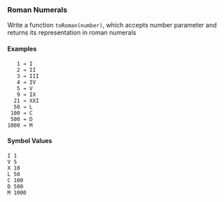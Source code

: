 ### Roman Numerals

Write a function `toRoman(number)`, which accepts number parameter and returns its representation in roman numerals

#### Examples
```
   1 ➔ I
   2 ➔ II
   3 ➔ III
   4 ➔ IV
   5 ➔ V
   9 ➔ IX
  21 ➔ XXI
  50 ➔ L
 100 ➔ C
 500 ➔ D
1000 ➔ M
```

#### Symbol Values
```
I 1 
V 5 
X 10 
L 50
C 100
D 500 
M 1000
```
